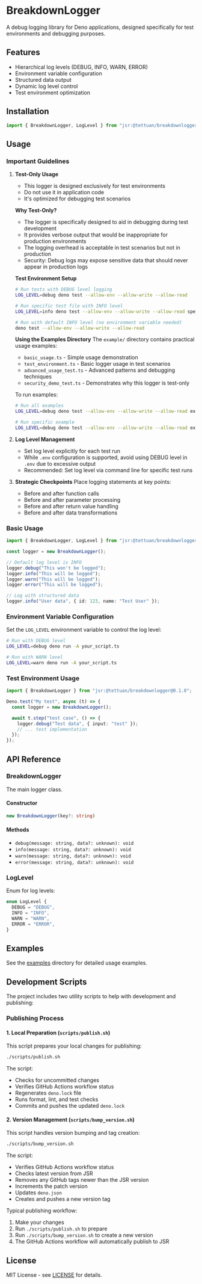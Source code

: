 # BreakdownLogger

A debug logging library for Deno applications, designed specifically for test
environments and debugging purposes.

## Features

- Hierarchical log levels (DEBUG, INFO, WARN, ERROR)
- Environment variable configuration
- Structured data output
- Dynamic log level control
- Test environment optimization

## Installation

```typescript
import { BreakdownLogger, LogLevel } from "jsr:@tettuan/breakdownlogger@0.1.0";
```

## Usage

### Important Guidelines

1. **Test-Only Usage**
   - This logger is designed exclusively for test environments
   - Do not use it in application code
   - It's optimized for debugging test scenarios

   **Why Test-Only?**
   - The logger is specifically designed to aid in debugging during test
     development
   - It provides verbose output that would be inappropriate for production
     environments
   - The logging overhead is acceptable in test scenarios but not in production
   - Security: Debug logs may expose sensitive data that should never appear in
     production logs

   **Test Environment Setup**
   ```bash
   # Run tests with DEBUG level logging
   LOG_LEVEL=debug deno test --allow-env --allow-write --allow-read

   # Run specific test file with INFO level
   LOG_LEVEL=info deno test --allow-env --allow-write --allow-read specific_test.ts

   # Run with default INFO level (no environment variable needed)
   deno test --allow-env --allow-write --allow-read
   ```

   **Using the Examples Directory** The `example/` directory contains practical
   usage examples:
   - `basic_usage.ts` - Simple usage demonstration
   - `test_environment.ts` - Basic logger usage in test scenarios
   - `advanced_usage_test.ts` - Advanced patterns and debugging techniques
   - `security_demo_test.ts` - Demonstrates why this logger is test-only

   To run examples:
   ```bash
   # Run all examples
   LOG_LEVEL=debug deno test --allow-env --allow-write --allow-read example/

   # Run specific example
   LOG_LEVEL=debug deno test --allow-env --allow-write --allow-read example/test_environment.ts
   ```

2. **Log Level Management**
   - Set log level explicitly for each test run
   - While `.env` configuration is supported, avoid using DEBUG level in `.env`
     due to excessive output
   - Recommended: Set log level via command line for specific test runs

3. **Strategic Checkpoints** Place logging statements at key points:
   - Before and after function calls
   - Before and after parameter processing
   - Before and after return value handling
   - Before and after data transformations

### Basic Usage

```typescript
import { BreakdownLogger, LogLevel } from "jsr:@tettuan/breakdownlogger@0.1.0";

const logger = new BreakdownLogger();

// Default log level is INFO
logger.debug("This won't be logged");
logger.info("This will be logged");
logger.warn("This will be logged");
logger.error("This will be logged");

// Log with structured data
logger.info("User data", { id: 123, name: "Test User" });
```

### Environment Variable Configuration

Set the `LOG_LEVEL` environment variable to control the log level:

```bash
# Run with DEBUG level
LOG_LEVEL=debug deno run -A your_script.ts

# Run with WARN level
LOG_LEVEL=warn deno run -A your_script.ts
```

### Test Environment Usage

```typescript
import { BreakdownLogger } from "jsr:@tettuan/breakdownlogger@0.1.0";

Deno.test("My test", async (t) => {
  const logger = new BreakdownLogger();

  await t.step("test case", () => {
    logger.debug("Test data", { input: "test" });
    // ... test implementation
  });
});
```

## API Reference

### BreakdownLogger

The main logger class.

#### Constructor

```typescript
new BreakdownLogger(key?: string)
```

#### Methods

- `debug(message: string, data?: unknown): void`
- `info(message: string, data?: unknown): void`
- `warn(message: string, data?: unknown): void`
- `error(message: string, data?: unknown): void`

### LogLevel

Enum for log levels:

```typescript
enum LogLevel {
  DEBUG = "DEBUG",
  INFO = "INFO",
  WARN = "WARN",
  ERROR = "ERROR",
}
```

## Examples

See the [examples](./example) directory for detailed usage examples.

## Development Scripts

The project includes two utility scripts to help with development and
publishing:

### Publishing Process

#### 1. Local Preparation (`scripts/publish.sh`)

This script prepares your local changes for publishing:

```bash
./scripts/publish.sh
```

The script:

- Checks for uncommitted changes
- Verifies GitHub Actions workflow status
- Regenerates `deno.lock` file
- Runs format, lint, and test checks
- Commits and pushes the updated `deno.lock`

#### 2. Version Management (`scripts/bump_version.sh`)

This script handles version bumping and tag creation:

```bash
./scripts/bump_version.sh
```

The script:

- Verifies GitHub Actions workflow status
- Checks latest version from JSR
- Removes any GitHub tags newer than the JSR version
- Increments the patch version
- Updates `deno.json`
- Creates and pushes a new version tag

Typical publishing workflow:

1. Make your changes
2. Run `./scripts/publish.sh` to prepare
3. Run `./scripts/bump_version.sh` to create a new version
4. The GitHub Actions workflow will automatically publish to JSR

## License

MIT License - see [LICENSE](./LICENSE) for details.

